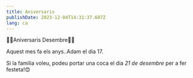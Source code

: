 ```yaml
---
title: Aniversaris
publishDate: 2023-12-04T14:31:37.607Z
lang: ca
---
```

🎂🎂Aniversaris Desembre🎂🎂

Aquest mes fa els anys..Adam el dia 17. 

Si la familia voleu, podeu portar una coca el dia *21 de desembre* per a fer festeta!😍